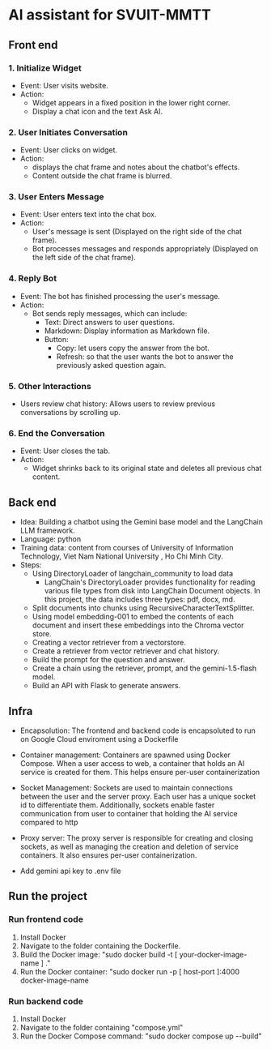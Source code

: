 # AI assistant for SVUIT-MMTT

## Front end

### 1. Initialize Widget

- Event: User visits website.
- Action:
    + Widget appears in a fixed position in the lower right corner.
    + Display a chat icon and the text Ask AI.

### 2. User Initiates Conversation

- Event: User clicks on widget.
- Action:
    + displays the chat frame and notes about the chatbot's effects.
    + Content outside the chat frame is blurred.
      
### 3. User Enters Message

- Event: User enters text into the chat box.
- Action:
  + User's message is sent (Displayed on the right side of the chat frame).
  + Bot processes messages and responds appropriately (Displayed on the left side of the chat frame).

### 4. Reply Bot

- Event: The bot has finished processing the user's message.
- Action:
  + Bot sends reply messages, which can include:
    + Text: Direct answers to user questions.
    + Markdown: Display information as Markdown file.
    + Button:
    	+ Copy: let users copy the answer from the bot.
    	+ Refresh: so that the user wants the bot to answer the previously asked question again.
    
### 5. Other Interactions

- Users review chat history: Allows users to review previous conversations by scrolling up.

### 6. End the Conversation

- Event: User closes the tab.
- Action:
  + Widget shrinks back to its original state and deletes all previous chat content.

## Back end

- Idea: Building a chatbot using the Gemini base model and the LangChain LLM framework.  
- Language: python
-  Training data: content from courses of University of Information Technology, Viet Nam National University , Ho Chi Minh City. 
- Steps:
	+  Using DirectoryLoader of langchain_community to load data 
		+ LangChain's DirectoryLoader provides functionality for reading various file types from disk into LangChain Document objects. In this project, the data includes three types: pdf, docx, md.
	+ Split documents into chunks using RecursiveCharacterTextSplitter.
	+ Using model embedding-001 to embed the contents of each document  and insert these embeddings into the Chroma vector store.
	+ Creating a vector retriever from a vectorstore.
	+ Create a retriever from vector retriever and chat history.
	+ Build the prompt for the question and answer.
	+ Create a chain using the retriever, prompt, and the gemini-1.5-flash model.
	+ Build an API with Flask to generate answers.

## Infra

- Encapsolution: The frontend and backend code is encapsoluted to run on Google Cloud enviroment using a Dockerfile

- Container management: Containers are spawned using Docker Compose. When a user access to web, a container that holds an AI service is created for them. This helps ensure per-user containerization    

- Socket Management: Sockets are used to maintain connections between the user and the server proxy. Each user has a unique socket id to differentiate them. Additionally, sockets enable faster communication from user to container that holding the AI service compared to http    

- Proxy server: The proxy server is responsible for creating and closing sockets, as well as managing the creation and deletion of service containers. It also ensures per-user containerization.

- Add gemini api key to .env file
## Run the project

### Run frontend code 
1. Install Docker 
2. Navigate to the folder containing the Dockerfile.
3. Build the Docker image: "sudo docker build -t [ your-docker-image-name ] ."
4. Run the Docker container: "sudo docker run -p [ host-port ]:4000 docker-image-name

### Run backend code 
1. Install Docker
2. Navigate to the folder containing "compose.yml"
3. Run the Docker Compose command: "sudo docker compose up --build"